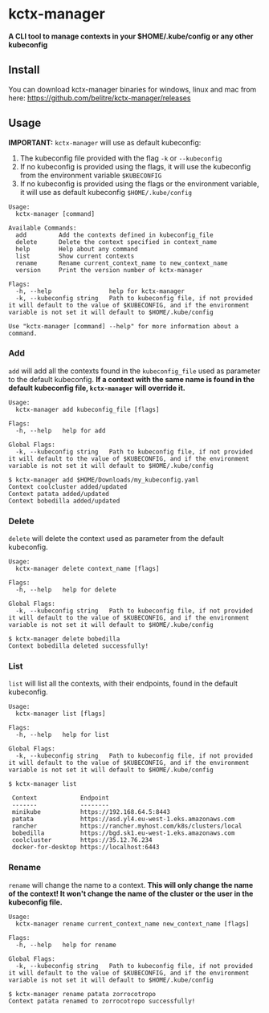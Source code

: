# kctx-manager

__A CLI tool to manage contexts in your $HOME/.kube/config or any other kubeconfig__

## Install

You can download kctx-manager binaries for windows, linux and mac from here: https://github.com/belitre/kctx-manager/releases

## Usage

__IMPORTANT:__ `kctx-manager` will use as default kubeconfig:

1. The kubeconfig file provided with the flag `-k` or `--kubeconfig`
2. If no kubeconfig is provided using the flags, it will use the kubeconfig from the environment variable `$KUBECONFIG`
3. If no kubeconfig is provided using the flags or the environment variable, it will use as default kubeconfig `$HOME/.kube/config`

```
Usage:
  kctx-manager [command]

Available Commands:
  add         Add the contexts defined in kubeconfig_file
  delete      Delete the context specified in context_name
  help        Help about any command
  list        Show current contexts
  rename      Rename current_context_name to new_context_name
  version     Print the version number of kctx-manager

Flags:
  -h, --help                help for kctx-manager
  -k, --kubeconfig string   Path to kubeconfig file, if not provided it will default to the value of $KUBECONFIG, and if the environment variable is not set it will default to $HOME/.kube/config

Use "kctx-manager [command] --help" for more information about a command.
```

### Add

`add` will add all the contexts found in the `kubeconfig_file` used as parameter to the default kubeconfig. __If a context with the same name is found in the default kubeconfig file, `kctx-manager` will override it.__

```
Usage:
  kctx-manager add kubeconfig_file [flags]

Flags:
  -h, --help   help for add

Global Flags:
  -k, --kubeconfig string   Path to kubeconfig file, if not provided it will default to the value of $KUBECONFIG, and if the environment variable is not set it will default to $HOME/.kube/config
```

```
$ kctx-manager add $HOME/Downloads/my_kubeconfig.yaml
Context coolcluster added/updated
Context patata added/updated
Context bobedilla added/updated
```

### Delete

`delete` will delete the context used as parameter from the default kubeconfig.

```
Usage:
  kctx-manager delete context_name [flags]

Flags:
  -h, --help   help for delete

Global Flags:
  -k, --kubeconfig string   Path to kubeconfig file, if not provided it will default to the value of $KUBECONFIG, and if the environment variable is not set it will default to $HOME/.kube/config
```

```
$ kctx-manager delete bobedilla
Context bobedilla deleted successfully!
```

### List

`list` will list all the contexts, with their endpoints, found in the default kubeconfig.

```
Usage:
  kctx-manager list [flags]

Flags:
  -h, --help   help for list

Global Flags:
  -k, --kubeconfig string   Path to kubeconfig file, if not provided it will default to the value of $KUBECONFIG, and if the environment variable is not set it will default to $HOME/.kube/config
```

```
$ kctx-manager list

 Context            Endpoint
 -------            --------
 minikube           https://192.168.64.5:8443
 patata             https://asd.yl4.eu-west-1.eks.amazonaws.com
 rancher            https://rancher.myhost.com/k8s/clusters/local
 bobedilla          https://bgd.sk1.eu-west-1.eks.amazonaws.com
 coolcluster        https://35.12.76.234
 docker-for-desktop https://localhost:6443
```

### Rename

`rename` will change the name to a context. __This will only change the name of the context! It won't change the name of the cluster or the user in the kubeconfig file.__

```
Usage:
  kctx-manager rename current_context_name new_context_name [flags]

Flags:
  -h, --help   help for rename

Global Flags:
  -k, --kubeconfig string   Path to kubeconfig file, if not provided it will default to the value of $KUBECONFIG, and if the environment variable is not set it will default to $HOME/.kube/config
```

```
$ kctx-manager rename patata zorrocotropo
Context patata renamed to zorrocotropo successfully!
```

